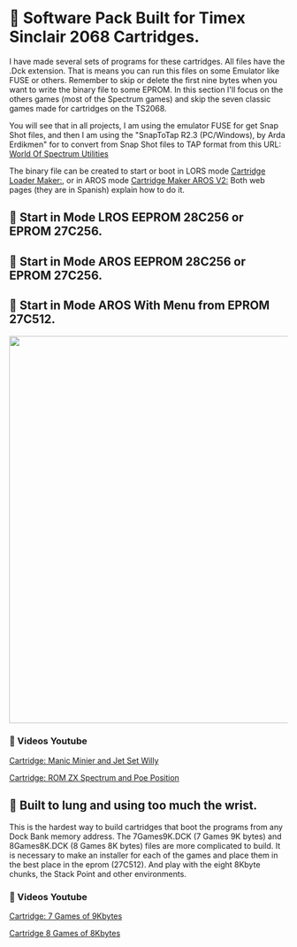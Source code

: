 # 🔹 Software Pack Built for Timex Sinclair 2068 Cartridges.

I have made several sets of programs for these cartridges. All files have the .Dck extension. That is means you can run this files on some Emulator like FUSE or others. Remember to skip or delete the first nine bytes when you want to write the binary file to some EPROM.
In this section I'll focus on the others games (most of the Spectrum games) and skip the seven classic games made for cartridges on the TS2068.

You will see that in all projects, I am using the emulator FUSE for get Snap Shot files, and then I am using the "SnapToTap R2.3 (PC/Windows), by Arda Erdikmen" for to convert from Snap Shot files to TAP format  from 
this URL: [World Of Spectrum Utilities](https://worldofspectrum.net/utilities/)

The binary file can be created to start or boot in LORS mode [Cartridge Loader Maker:](https://www.retrocomputacion.com/forum/hardware_s/108010/eproms-para-las-plaquetas-timex-sinclair-2068-command-cartridge-v2/&p=7), or in AROS mode  [Cartridge Maker AROS V2:](https://www.retrocomputacion.com/forum/hardware_s/108010/eproms-para-las-plaquetas-timex-sinclair-2068-command-cartridge-v2/&p=8)
Both web pages (they are in Spanish) explain how to do it.

## 🔹 Start in Mode LROS EEPROM 28C256 or EPROM 27C256.

## 🔹 Start in Mode AROS EEPROM 28C256 or EPROM 27C256.

## 🔹 Start in Mode AROS With Menu from EPROM 27C512.

<img src="/Images/Menu_Basic_AROS.png" width="700" heigth="500">

### 🔸 Videos Youtube
[Cartridge: Manic Minier and Jet Set Willy](https://www.youtube.com/watch?v=gIqrhjyPwj8)

[Cartridge: ROM ZX Spectrum and Poe Position](https://www.youtube.com/watch?v=1JByrzgxnWw)

## 🔹 Built to lung and using too much the wrist.
This is the hardest way to build cartridges that boot the programs from any Dock Bank memory address.
The 7Games9K.DCK (7 Games 9K bytes) and 8Games8K.DCK (8 Games 8K bytes) files are more complicated to build. It is necessary to make an installer for each of the games and place them in the best place in the eprom (27C512). And play with the eight 8Kbyte chunks, the Stack Point and other environments.

### 🔸 Videos Youtube
[Cartridge: 7 Games of 9Kbytes](https://www.youtube.com/watch?v=phbGwPkzN14)

[Cartridge 8 Games of 8Kbytes](https://www.youtube.com/watch?v=hWecyYZo_lU)
